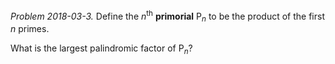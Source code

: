 *Problem 2018-03-3.* Define the *n*<sup>th</sup> **primorial** P<sub>*n*</sub> to be the product of the first *n* primes.

What is the largest palindromic factor of P<sub>*n*</sub>?
